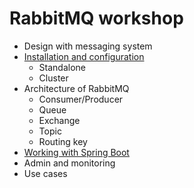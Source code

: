 # RabbitMQ workshop
* Design with messaging system
* [Installation and configuration](https://github.com/up1/course-rabbitmq/tree/main/workshop/setup)
  * Standalone
  * Cluster
* Architecture of RabbitMQ
  * Consumer/Producer
  * Queue
  * Exchange
  * Topic
  * Routing key
* [Working with Spring Boot](https://github.com/up1/course-rabbitmq/tree/main/workshop/java/demo-rabbit)
* Admin and monitoring
* Use cases
